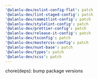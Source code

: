 ```yaml
---
'@alanlu-dev/eslint-config-flat': patch
'@alanlu-dev/lint-staged-config': patch
'@alanlu-dev/commitlint-config': patch
'@alanlu-dev/stylelint-config': patch
'@alanlu-dev/prettier-config': patch
'@alanlu-dev/release-it-config': patch
'@alanlu-dev/tsconfig': patch
'@alanlu-dev/mastercss-config': patch
'@alanlu-dev/nuxt-base': patch
'@alanlu-dev/types': patch
'@alanlu-dev/scss': patch
---
```


chore(deps): bump package versions
